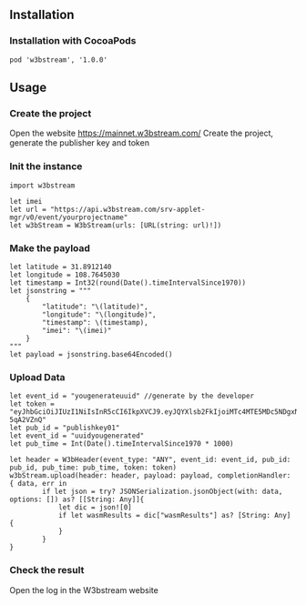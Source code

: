 ## Installation

### Installation with CocoaPods

```
pod 'w3bstream', '1.0.0'
```

## Usage

### Create the project
Open the website https://mainnet.w3bstream.com/ 
Create the project, generate the publisher key and token 

### Init the instance
```   
import w3bstream

let imei
let url = "https://api.w3bstream.com/srv-applet-mgr/v0/event/yourprojectname"
let w3bStream = W3bStream(urls: [URL(string: url)!])
```

### Make the payload
```   
let latitude = 31.8912140
let longitude = 108.7645030
let timestamp = Int32(round(Date().timeIntervalSince1970))
let jsonstring = """
    {
        "latitude": "\(latitude)",
        "longitude": "\(longitude)",
        "timestamp": \(timestamp),
        "imei": "\(imei)"
    }
"""
let payload = jsonstring.base64Encoded()
```   


### Upload Data

```
let event_id = "yougenerateuuid" //generate by the developer
let token = "eyJhbGciOiJIUzI1NiIsInR5cCI6IkpXVCJ9.eyJQYXlsb2FkIjoiMTc4MTE5MDc5NDgxNTA1OTk2OSIsImlzcyI6InczYnN0cmVhbSJ9.B1I982yTXgPTl7sfBrmDcx471Qz_1Z3fvd-5qA2VZnQ"
let pub_id = "publishkey01"
let event_id = "uuidyougenerated"
let pub_time = Int(Date().timeIntervalSince1970 * 1000)

let header = W3bHeader(event_type: "ANY", event_id: event_id, pub_id: pub_id, pub_time: pub_time, token: token)
w3bStream.upload(header: header, payload: payload, completionHandler: { data, err in
        if let json = try? JSONSerialization.jsonObject(with: data, options: []) as? [[String: Any]]{
            let dic = json![0]
            if let wasmResults = dic["wasmResults"] as? [String: Any] {
            }
        }
}
```
### Check the result
Open the log in the W3bstream website
